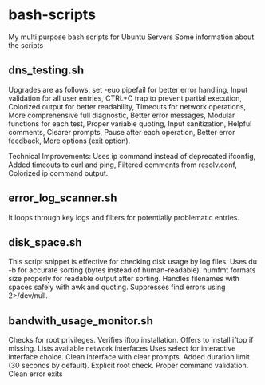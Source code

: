 # bash-scripts
My multi purpose bash scripts for Ubuntu Servers
Some information about the scripts

dns_testing.sh
---------------------
Upgrades are as follows:
set -euo pipefail for better error handling, 
Input validation for all user entries, 
CTRL+C trap to prevent partial execution, 
Colorized output for better readability,
Timeouts for network operations,
More comprehensive full diagnostic,
Better error messages,
Modular functions for each test,
Proper variable quoting,
Input sanitization,
Helpful comments,
Clearer prompts,
Pause after each operation,
Better error feedback,
More options (exit option).

Technical Improvements:
Uses ip command instead of deprecated ifconfig,
Added timeouts to curl and ping,
Filtered comments from resolv.conf,
Colorized ip command output.

error_log_scanner.sh
---------------------
It loops through key logs and filters for potentially problematic entries.

disk_space.sh
---------------------
This script snippet is effective for checking disk usage by log files. 
Uses du -b for accurate sorting (bytes instead of human-readable). 
numfmt formats size properly for readable output after sorting. 
Handles filenames with spaces safely with awk and quoting.
Suppresses find errors using 2>/dev/null.

bandwith_usage_monitor.sh
---------------------
Checks for root privileges. Verifies iftop installation. Offers to install iftop if missing. Lists available network interfaces
Uses select for interactive interface choice. Clean interface with clear prompts. Added duration limit (30 seconds by default). Explicit root check. Proper command validation. Clean error exits
